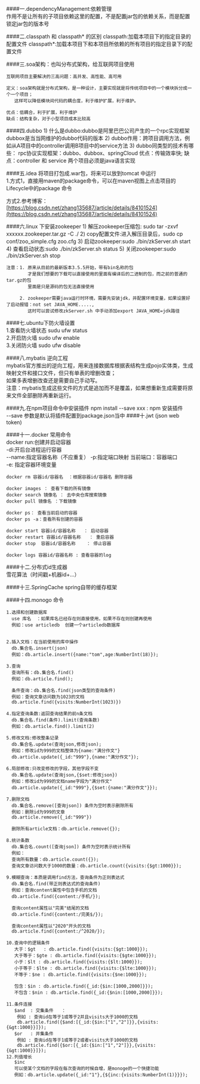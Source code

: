 ####一.dependencyManagement:依赖管理  
	作用不是让所有的子项目依赖这里的配置，不是配置jar包的依赖关系，而是配置锁定jar包的版本号   

####二.classpath 和 classpath* 的区别
    classpath:加载本项目下的指定目录的配置文件
    classpath*:加载本项目下和本项目所依赖的所有项目的指定目录下的配置文件

####三.soa架构：也叫分布式架构，给互联网项目使用   
	
	互联网项目主要解决的三高问题：高并发、高性能、高可用
	
	定义：soa架构就是分布式架构，是一种设计，主要实现就是将传统项目中的一个模块拆分成一个一个项目；
	   这样可以降低模块间代码的耦合度，利于维护扩展，利于维护。
	
	优点：低耦合，利于扩展，利于维护
	缺点：结构复杂，对于小型项目成本比较高    

####四.dubbo
	1) 什么是dubbo:dubbo是阿里巴巴公司产生的一个rpc实现框架
	     dubbox是当当网维护的dubbo代码的版本
	2) dubbo作用：跨项目调用方法，例如从A项目中的controller调用B项目中的service方法
	3) dubbo同类型的技术有哪些：
	rpc协议实现框架：dubbo、dubbox、springCloud
	优点：传输效率快;
	缺点：controller 和 service 两个项目必须是java语言实现     

####五.idea 将项目打包成.war包，将来可以放到tomcat 中运行   
	1.方式1，直接用maven的package命令，可以在maven视图上点击项目的Lifecycle中的package 命令     
  
方式2.参考博客：[https://blog.csdn.net/zhang135687/article/details/84101524](https://blog.csdn.net/zhang135687/article/details/84101524)    

####六.linux 下安装zookeeper
	1) 解压zookeeper压缩包: sudo tar -zxvf xxxxxx.zookeeper.tar.gz -C ./
	2) copy配置文件:进入解压目录后，sudo cp conf/zoo_simple.cfg zoo.cfg
	3) 启动zookeeper:sudo ./bin/zkServer.sh start
	4) 查看启动状态:sudo ./bin/zkServer.sh status
	5) 关闭zookeeper:sudo ./bin/zkServer.sh stop

	注意：1. 原来从目前的最新版本3.5.5开始，带有bin名称的包    
			才是我们想要的下载可以直接使用的里面有编译后的二进制的包，而之前的普通的tar.gz的包   
			里面是只是源码的包无法直接使用    
 
		 2. zookeeper需要java运行时环境，需要先安装jdk，并配置环境变量，如果设置好了启动报错：not set JAVA_HOME.....,
		    这时可以尝试修改zkServer.sh 中手动添加export JAVA_HOME=jdk路径

####七.ubuntu下防火墙设置   
	1.查看防火墙状态    	sudu ufw status  
	2.开启防火墙       	sudo ufw enable   
	3.关闭防火墙		  	sudo ufw disable 
     
####八.mybatis 逆向工程   
	mybatis官方推出的逆向工程，用来连接数据库根据表结构生成pojo实体类，生成映射文件和接口文件，但只有单表的增删改查；  
	如果多表增删改查还是需要自己手动写。  
	注意：mybatis生成这些文件的方式是追加而不是覆盖，如果想重新生成需要将原来文件全部删除再重新运行。   

####九.在npm项目命令中安装插件
	npm install --save xxx  : npm 安装插件   
	--save 参数是默认将插件配置到package.json当中 
####十.jwt (json web token)     

####十一.docker 常用命令     
	docker run:创建并启动容器   
	-di:开后台进程运行容器    
	--name:指定容器名称（不应重复） 
	-p:指定端口映射  当前端口：容器端口	
	-e: 指定容器环境变量  	       

	docker rm 容器id/容器名	：根据容器id/容器名 删除容器	

	docker images ： 查看下载的所有镜像   
	docker search 镜像名 ： 去中央仓库搜索镜像   
	docker pull 镜像名 ：下载镜像

	docker ps： 查看当前启动的容器
	docker ps -a：查看所有创建的容器

	docker start 容器id/容器名称   ： 启动容器  
	docker restart 容器id/容器名称   ： 重启容器   
	docker stop  容器id/容器名称    ： 停止容器

	docker logs 容器id/容器名称 : 查看容器的log    

####十二.分布式id生成器  
	雪花算法（时间戳+机器id+...）    	   

####十三.SpringCache    spring自带的缓存框架
      

####十四.monogo 命令     

	1.选择和创建数据库 
	  use 库名  ：如果库名已经存在则直接使用，如果不存在则创建再使用
	  例如：use articledb  创建一个articledb数据库   
   
	
	2.插入文档：在当前使用的库中操作    
	  db.集合名.insert(json)  
	  例如：db.article.insert({name:"tom",age:NumberInt(18)});   

	3.查询
	  查询所有：db.集合名.find()      
	  例如：db.article.find(); 
	  
	  条件查询：db.集合名.find(json类型的查询条件)   
	  例如：查询文章访问数为1023的文档
	  db.article.find({visits:NumberInt(1023)})
		
	4.指定查询条数:返回查询结果的前n条文档
	  db.集合名.find(条件).limit(查询条数)   
	  例如：db.article.find().limit(2)     
	
	5.修改文档:修改整条记录
	  db.集合名.update(查询json,修改json);
	  例如：修改id为999的文档整体为{name:"满分作文"}
	  db.article.update({_id:"999"},{name:"满分作文"});   

	6.局部修改:只改变修改的字段，其他字段不变
	  db.集合名.update(查询json,{$set:修改json})
	  例如：修改id为999的文档name字段为"满分作文"  
	  db.article.update({_id:"999"},{$set:{name:"满分作文"}});  

	7.删除文档 
	  db.集合名.remove([查询json]) 条件为空时表示删除所有
 	  例如：删除id为999的文章
	  db.article.remove({_id:"999"}) 
 
	  删除所有article文档：db.article.remove({});   

	8.统计条数
	  db.集合名.count([查询json]) 条件为空时表示统计所有
	  例如：
	  查询所有数量：db.article.count({});   
	  查询文章访问数大于1000的数量：db.article.count({visits:{$gt:1000}});
	     
	9.模糊查询：本质是调用find方法，查询条件为正则表达式
	  db.集合名.find(带正则表达式的查询条件)   
	  例如：查询content属性中包含手机的文档  
	  db.article.find({content:/手机/});    

	  查询content属性以"完美"结尾的文档
	  db.article.find({content:/完美$/});   

	  查询content属性以"2020"开头的文档   
	  db.article.find({content:/^2020/});
	
	10.查询中的逻辑条件  
       大于：$gt   : db.article.find({visits:{$gt:1000}});
       大于等于：$gte : db.article.find({visits:{$gte:1000}});
	   小于：$lt : db.article.find({visits:{$lt:1000}});
       小于等于：$lte : db.article.find({visits:{$lte:1000}});
       不等于：$ne : db.article.find({visits:{$ne:1000}});
	
	   包含：$in : db.article.find({_id:{$in:[1000,2000]}});
       不包含：$nin : db.article.find({_id:{$nin:[1000,2000]}});   
	
	11.条件连接  
	   $and  : 交集条件   ： 
		例如 : 查询id在等于1或等于2并且visits大于1000的文档
		db.article.find({$and:[{_id:{$in:["1","2"]}},{visits:{&gt:1000}}]});
	   $or	 : 并集条件
		例如 : 查询id在等于1或等于2或者visits大于1000的文档
		db.article.find({$or:[{_id:{$in:["1","2"]}},{visits:{&gt:1000}}]});
	12.列值增长 
	   $inc
	   可以使某个文档的字段在每次查询的时候自增，是monoge的一个快捷功能
	   例如：db.article.update({_id:"1"},{${inc:{visits:NumberInt(1)}}});

	   

